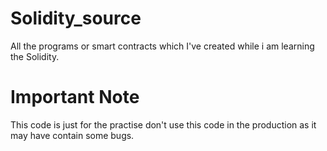 # Solidity_source

All the programs or smart contracts which I've created while i am learning the Solidity.

# Important Note

This code is just for the practise don't use this code in the production as it may have contain some bugs.